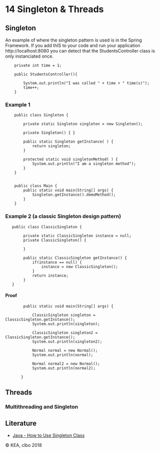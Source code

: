 # 14 Singleton & Threads

## Singleton
An example of where the singleton pattern is used is in the Spring Framework. If you add thIS to your code and run your application http://localhost:8080 you can detect that the StudentsController class is only instanciated once.

````    
    private int time = 1;
    
    public StudentsController(){

        System.out.println("I was called " + time + " time(s)");
        time++;
    }
````     
### Example 1

````     
    public class Singleton {

        private static Singleton singleton = new Singleton();

        private Singleton() { }
        
        public static Singleton getInstance( ) {
            return singleton;
        }
 
        protected static void singletonMethod( ) {
            System.out.println("I am a singleton method");
        }
    }
    
    
    public class Main {
        public static void main(String[] args) {
            Singleton.getInstance().demoMethod();
        }
    }
````    

### Example 2 (a classic Singleton design pattern)

````     
   public class ClassicSingleton {

        private static ClassicSingleton instance = null;
        private ClassicSingleton() {
            
        }

        public static ClassicSingleton getInstance() {
            if(instance == null) {
                instance = new ClassicSingleton();
            }
            return instance;
        }
   }

````


#### Proof

````     
        public static void main(String[] args) {

            ClassicSingleton singleton = ClassicSingleton.getInstance();
            System.out.println(singleton);

            ClassicSingleton singleton2 = ClassicSingleton.getInstance();
            System.out.println(singleton2);

            Normal normal = new Normal();
            System.out.println(normal);

            Normal normal2 = new Normal();
            System.out.println(normal2);
        
       }

````     


## Threads

### Multithreading and Singleton

## Literature

* [Java - How to Use Singleton Class](https://www.tutorialspoint.com/java/java_using_singleton.htm)

&copy; KEA, clbo 2018
